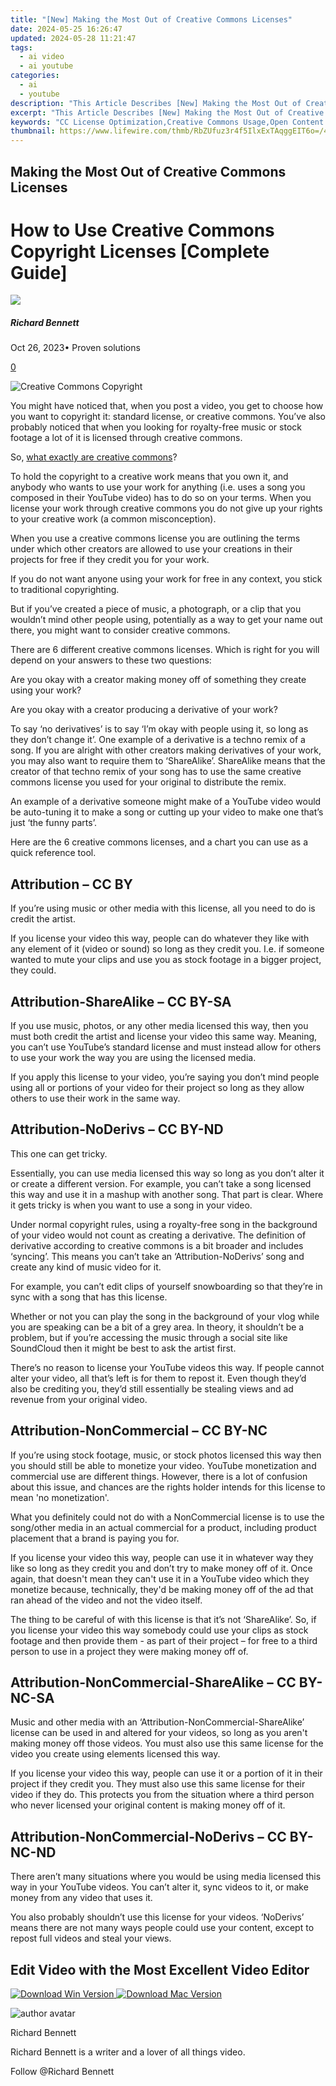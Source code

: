 ```yaml
---
title: "[New] Making the Most Out of Creative Commons Licenses"
date: 2024-05-25 16:26:47
updated: 2024-05-28 11:21:47
tags:
  - ai video
  - ai youtube
categories:
  - ai
  - youtube
description: "This Article Describes [New] Making the Most Out of Creative Commons Licenses"
excerpt: "This Article Describes [New] Making the Most Out of Creative Commons Licenses"
keywords: "CC License Optimization,Creative Commons Usage,Open Content Benefits,Copyright Alternatives,Legal Content Sharing,Accessible Publishing,Licensing Freedom"
thumbnail: https://www.lifewire.com/thmb/RbZUfuz3r4f5IlxExTAqggEIT6o=/400x300/filters:no_upscale():max_bytes(150000):strip_icc()/Naza-Shelley-1-c9592bcfe3bd4773bc1ca32865328fa9.png
---
```


## Making the Most Out of Creative Commons Licenses

# How to Use Creative Commons Copyright Licenses \[Complete Guide\]

![](https://images.wondershare.com/filmora/article-images/richard-bennett.jpg)

##### Richard Bennett

 Oct 26, 2023• Proven solutions

[0](#commentsBoxSeoTemplate)

![Creative Commons Copyright ](https://images.wondershare.com/filmora/article-images/creative-commons-copyright-licenses.jpg)

You might have noticed that, when you post a video, you get to choose how you want to copyright it: standard license, or creative commons. You’ve also probably noticed that when you looking for royalty-free music or stock footage a lot of it is licensed through creative commons.

So, [what exactly are creative commons](https://tools.techidaily.com/wondershare/filmora/download/)?

To hold the copyright to a creative work means that you own it, and anybody who wants to use your work for anything (i.e. uses a song you composed in their YouTube video) has to do so on your terms. When you license your work through creative commons you do not give up your rights to your creative work (a common misconception).

When you use a creative commons license you are outlining the terms under which other creators are allowed to use your creations in their projects for free if they credit you for your work.

If you do not want anyone using your work for free in any context, you stick to traditional copyrighting.

But if you’ve created a piece of music, a photograph, or a clip that you wouldn’t mind other people using, potentially as a way to get your name out there, you might want to consider creative commons.

There are 6 different creative commons licenses. Which is right for you will depend on your answers to these two questions:

Are you okay with a creator making money off of something they create using your work?

Are you okay with a creator producing a derivative of your work?

To say ‘no derivatives’ is to say ‘I’m okay with people using it, so long as they don’t change it’. One example of a derivative is a techno remix of a song. If you are alright with other creators making derivatives of your work, you may also want to require them to ‘ShareAlike’. ShareAlike means that the creator of that techno remix of your song has to use the same creative commons license you used for your original to distribute the remix.

An example of a derivative someone might make of a YouTube video would be auto-tuning it to make a song or cutting up your video to make one that’s just ‘the funny parts’.

Here are the 6 creative commons licenses, and a chart you can use as a quick reference tool.

## Attribution – CC BY

If you’re using music or other media with this license, all you need to do is credit the artist.

If you license your video this way, people can do whatever they like with any element of it (video or sound) so long as they credit you. I.e. if someone wanted to mute your clips and use you as stock footage in a bigger project, they could.

## Attribution-ShareAlike – CC BY-SA

If you use music, photos, or any other media licensed this way, then you must both credit the artist and license your video this same way. Meaning, you can’t use YouTube’s standard license and must instead allow for others to use your work the way you are using the licensed media.

If you apply this license to your video, you’re saying you don’t mind people using all or portions of your video for their project so long as they allow others to use their work in the same way.

## Attribution-NoDerivs – CC BY-ND

This one can get tricky.

Essentially, you can use media licensed this way so long as you don’t alter it or create a different version. For example, you can’t take a song licensed this way and use it in a mashup with another song. That part is clear. Where it gets tricky is when you want to use a song in your video.

Under normal copyright rules, using a royalty-free song in the background of your video would not count as creating a derivative. The definition of derivative according to creative commons is a bit broader and includes ‘syncing’. This means you can’t take an ‘Attribution-NoDerivs’ song and create any kind of music video for it.

For example, you can’t edit clips of yourself snowboarding so that they’re in sync with a song that has this license.

Whether or not you can play the song in the background of your vlog while you are speaking can be a bit of a grey area. In theory, it shouldn’t be a problem, but if you’re accessing the music through a social site like SoundCloud then it might be best to ask the artist first.

There’s no reason to license your YouTube videos this way. If people cannot alter your video, all that’s left is for them to repost it. Even though they’d also be crediting you, they’d still essentially be stealing views and ad revenue from your original video.

## Attribution-NonCommercial – CC BY-NC

If you’re using stock footage, music, or stock photos licensed this way then you should still be able to monetize your video. YouTube monetization and commercial use are different things. However, there is a lot of confusion about this issue, and chances are the rights holder intends for this license to mean 'no monetization'.

What you definitely could not do with a NonCommercial license is to use the song/other media in an actual commercial for a product, including product placement that a brand is paying you for.

If you license your video this way, people can use it in whatever way they like so long as they credit you and don’t try to make money off of it. Once again, that doesn't mean they can't use it in a YouTube video which they monetize because, technically, they'd be making money off of the ad that ran ahead of the video and not the video itself.

The thing to be careful of with this license is that it’s not ‘ShareAlike’. So, if you license your video this way somebody could use your clips as stock footage and then provide them - as part of their project – for free to a third person to use in a project they were making money off of.

## Attribution-NonCommercial-ShareAlike – CC BY-NC-SA

Music and other media with an ‘Attribution-NonCommercial-ShareAlike’ license can be used in and altered for your videos, so long as you aren't making money off those videos. You must also use this same license for the video you create using elements licensed this way.

If you license your video this way, people can use it or a portion of it in their project if they credit you. They must also use this same license for their video if they do. This protects you from the situation where a third person who never licensed your original content is making money off of it.

## Attribution-NonCommercial-NoDerivs – CC BY-NC-ND

There aren’t many situations where you would be using media licensed this way in your YouTube videos. You can’t alter it, sync videos to it, or make money from any video that uses it.

You also probably shouldn’t use this license for your videos. ‘NoDerivs’ means there are not many ways people could use your content, except to repost full videos and steal your views.

## Edit Video with the Most Excellent Video Editor

[![Download Win Version](https://images.wondershare.com/filmora/guide/download-btn-win.jpg) ](https://tools.techidaily.com/wondershare/filmora/download/) [![Download Mac Version](https://images.wondershare.com/filmora/guide/download-btn-mac.jpg) ](https://tools.techidaily.com/wondershare/filmora/download/)

![author avatar](https://images.wondershare.com/filmora/article-images/richard-bennett.jpg)

Richard Bennett

Richard Bennett is a writer and a lover of all things video.

Follow @Richard Bennett
